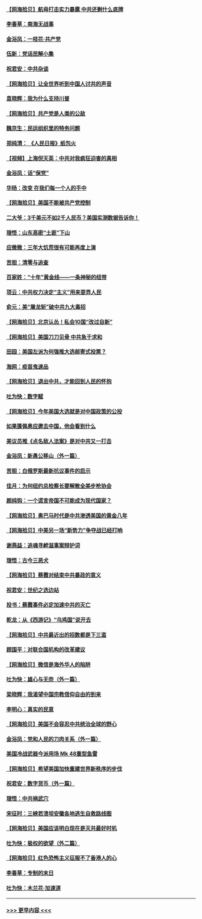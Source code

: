 #### [【网海拾贝】航母打击实力暴露 中共还剩什么底牌](../pages/nsc993/n12371825.md?t=09020302) 
#### [李春草：南海无战事](../pages/nsc993/n12371159.md?t=09020302) 
#### [金浴凤：一枝花·共产党](../pages/nsc993/n12368757.md?t=09020302) 
#### [伍新：党话民解小集](../pages/nsc993/n12366907.md?t=09020302) 
#### [祝君安：中共杂谈](../pages/nsc993/n12366076.md?t=09020302) 
#### [【网海拾贝】让全世界听到中国人讨共的声音](../pages/nsc993/n12365569.md?t=09020302) 
#### [袁晓辉：我为什么支持川普](../pages/nsc993/n12362670.md?t=09020302) 
#### [【网海拾贝】共产党是人类的公敌](../pages/nsc993/n12363182.md?t=09020302) 
#### [魏京生：民运组织里的特务问题](../pages/nsc993/n12363010.md?t=09020302) 
#### [郑纯清： 《人民日报》纸包火](../pages/nsc993/n12362706.md?t=09020302) 
#### [【视频】上海倪天英：中共对我疯狂迫害的真相](../pages/nsc993/n12356341.md?t=09020302) 
#### [金浴凤：话“保党”](../pages/nsc993/n12361867.md?t=09020302) 
#### [华旸：改变 在我们每一个人的手中](../pages/nsc993/n12361774.md?t=09020302) 
#### [【网海拾贝】美国不能被共产党控制](../pages/nsc993/n12360271.md?t=09020302) 
#### [二大爷：3千美元不如2千人民币？美国实测数据告诉你！](../pages/nsc993/n12358563.md?t=09020302) 
#### [理悟：山东高密“土匪”下山](../pages/nsc993/n12358535.md?t=09020302) 
#### [应微微：三年大饥荒很有可能再度上演](../pages/nsc993/n12358523.md?t=09020302) 
#### [苦胆：清零与追查](../pages/nsc993/n12358501.md?t=09020302) 
#### [百家姓：“十年”黄金线——一条神秘的纽带](../pages/nsc993/n12358319.md?t=09020302) 
#### [项云：中共权力决定“主义”用来耍弄人民](../pages/nsc993/n12358172.md?t=09020302) 
#### [俞元：美“屠龙斩”破中共九大毒招](../pages/nsc993/n12357822.md?t=09020302) 
#### [【网海拾贝】北京认怂！私会10国“改过自新”](../pages/nsc993/n12357784.md?t=09020302) 
#### [【网海拾贝】美国刀刀见骨 中共急于求和](../pages/nsc993/n12355511.md?t=09020302) 
#### [田园：美国左派为何强推大选邮寄式投票？](../pages/nsc993/n12352963.md?t=09020302) 
#### [海网：疫苗鬼速品](../pages/nsc993/n12354438.md?t=09020302) 
#### [【网海拾贝】退出中共，才能回到人民的怀抱](../pages/nsc993/n12352634.md?t=09020302) 
#### [吐为快：数字赋](../pages/nsc993/n12352317.md?t=09020302) 
#### [【网海拾贝】今年美国大选就是对中国政策的公投](../pages/nsc993/n12350973.md?t=09020302) 
#### [如果蓬佩奥应邀去中国，他会看到什么](../pages/nsc993/n12350945.md?t=09020302) 
#### [美议员推《点名敌人法案》是对中共又一打击](../pages/nsc993/n12350765.md?t=09020302) 
#### [金浴凤：新愚公移山（外一篇）](../pages/nsc993/n12350253.md?t=09020302) 
#### [苦胆：白俄罗斯最新抗议事件的启示](../pages/nsc993/n12349989.md?t=09020302) 
#### [佳月：为何纽约总检察长要解散全美步枪协会](../pages/nsc993/n12349939.md?t=09020302) 
#### [颜纯钩：一个谎言帝国不可能成为现代国家？](../pages/nsc993/n12349898.md?t=09020302) 
#### [【网海拾贝】奥巴马时代是中共渗透美国的黄金八年](../pages/nsc993/n12349284.md?t=09020302) 
#### [【网海拾贝】中美另一场“新势力”争夺战已经打响](../pages/nsc993/n12346998.md?t=09020302) 
#### [谢燕益：追魂寻衅滋事案辩护词](../pages/nsc993/n12346892.md?t=09020302) 
#### [理悟：古今三恶犬](../pages/nsc993/n12345190.md?t=09020302) 
#### [【网海拾贝】蔡霞对结束中共暴政的意义](../pages/nsc993/n12344263.md?t=09020302) 
#### [祝君安：世纪之选边站](../pages/nsc993/n12342382.md?t=09020302) 
#### [投书：蔡霞事件必定加速中共的灭亡](../pages/nsc993/n12341881.md?t=09020302) 
#### [乾龙：从《西游记》“乌鸡国”说开去](../pages/nsc993/n12341690.md?t=09020302) 
#### [【网海拾贝】中共最近出的招数都是下三滥](../pages/nsc993/n12341593.md?t=09020302) 
#### [顾国平：对联合国机构的改革建议](../pages/nsc993/n12339928.md?t=09020302) 
#### [【网海拾贝】微信是海外华人的陷阱](../pages/nsc993/n12338868.md?t=09020302) 
#### [吐为快：雄心与无奈（外一篇）](../pages/nsc993/n12338132.md?t=09020302) 
#### [梁晓辉：我渴望中国宗教信仰自由的到来](../pages/nsc993/n12336657.md?t=09020302) 
#### [李明心：真实的民意](../pages/nsc993/n12336089.md?t=09020302) 
#### [【网海拾贝】美国不会容忍中共统治全球的野心](../pages/nsc993/n12336063.md?t=09020302) 
#### [金浴凤：党和人民的刀肉关系（外一篇）](../pages/nsc993/n12335834.md?t=09020302) 
#### [美国冷战武器今派用场 Mk 48重型鱼雷](../pages/nsc993/n12335354.md?t=09020302) 
#### [【网海拾贝】希望美国加快重建世界新秩序的步伐](../pages/nsc993/n12334224.md?t=09020302) 
#### [祝君安：数字货币（外一篇）](../pages/nsc993/n12334186.md?t=09020302) 
#### [理悟：中共祸武穴](../pages/nsc993/n12333962.md?t=09020302) 
#### [宋征时：三峡若溃坝安徽各地逃生自救路线图](../pages/nsc993/n12332450.md?t=09020302) 
#### [【网海拾贝】美国应该明白现在是灭共最好时机](../pages/nsc993/n12332313.md?t=09020302) 
#### [吐为快：极权的欲望（外二篇）](../pages/nsc993/n12332089.md?t=09020302) 
#### [【网海拾贝】红色恐怖主义征服不了香港人的心](../pages/nsc993/n12329296.md?t=09020302) 
#### [李春草：专制的末日](../pages/nsc993/n12329079.md?t=09020302) 
#### [吐为快：木兰花‧加速道](../pages/nsc993/n12327366.md?t=09020302) 

----
#### [ >>> 更早内容 <<< ](../indexes/nsc993-earlier.md)
